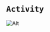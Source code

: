 <h2 align="left">
<samp>
  Activity
</samp>
</h2>

![Alt](https://repobeats.axiom.co/api/embed/2706a03c0942c72020ddb025b8ef63ae5fa485b5.svg "Repobeats analytics image")
